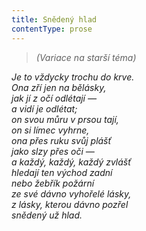 ```yaml
---
title: Snědený hlad
contentType: prose
---
```


<section>

> _(Variace na starší téma)_

_Je to vždycky trochu do krve.  
Ona zří jen na bělásky,  
jak jí z očí odlétají —  
a vidí je odlétat;  
on svou můru v prsou tají,  
on si límec vyhrne,  
ona přes ruku svůj plášť  
jako slzy přes oči —  
a každý, každý, každý zvlášť  
hledají ten východ zadní  
nebo žebřík požární  
ze své dávno vyhořelé lásky,  
z lásky, kterou dávno pozřel  
snědený už hlad._

</section>
